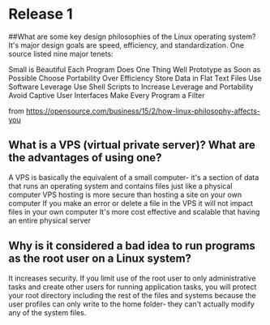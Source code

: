 # Release 1

##What are some key design philosophies of the Linux operating system? 
It's major design goals are speed, efficiency, and standardization. 
One source listed nine major tenets:

Small is Beautiful
Each Program Does One Thing Well
Prototype as Soon as Possible
Choose Portability Over Efficiency
Store Data in Flat Text Files
Use Software Leverage
Use Shell Scripts to Increase Leverage and Portability
Avoid Captive User Interfaces
Make Every Program a Filter

from https://opensource.com/business/15/2/how-linux-philosophy-affects-you

## What is a VPS (virtual private server)? What are the advantages of using one? 

A VPS is basically the equivalent of a small computer- it's a section of data that runs an operating system 
and contains files just like a physical computer 
VPS hosting is more secure than hosting a site on your own computer 
If you make an error or delete a file in the VPS it will not impact files in your own computer
It's more cost effective and scalable that having an entire physical server


## Why is it considered a bad idea to run programs as the root user on a Linux system? 

It increases security. If you limit use of the root user to only administrative tasks and create other users
for running application tasks, you will protect your root directory including the rest of the files and
systems because the user profiles can only write to the home folder- they can't actually modify any of the system files.  
